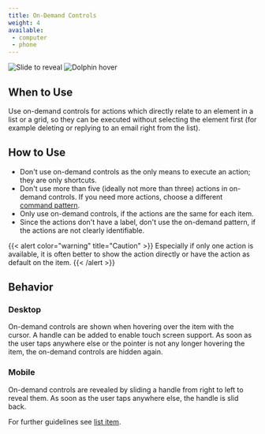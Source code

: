 ```yaml
---
title: On-Demand Controls
weight: 4
available:
 - computer
 - phone
---
```


<div class="d-flex justify-content-around">
<img src="/hig/Slide_to_reveal.jpg" alt="Slide to reveal" class="w-50" />
<img src="/hig/Dolphin_hover.png" alt="Dolphin hover" class="w-50" />
</div>

When to Use
-----------

Use on-demand controls for actions which directly relate to an element
in a list or a grid, so they can be executed without selecting the
element first (for example deleting or replying to an email right from
the list).

How to Use
----------

-   Don't use on-demand controls as the only means to execute an
    action; they are only shortcuts.
-   Don't use more than five (ideally not more than three) actions in
    on-demand controls. If you need more actions, choose a different
    [command pattern](..).
-   Only use on-demand controls, if the actions are the same for each
    item.
-   Since the actions don't have a label, don't use the on-demand
    pattern, if the actions are not clearly identifiable.

{{< alert color="warning" title="Caution" >}}
Especially if only one action is available, it is often better to show
the action directly or have the action as default on the item.
{{< /alert >}}

Behavior
--------

### Desktop

On-demand controls are shown when hovering over the item with the
cursor. A handle can be added to enable touch screen support. As soon as
the user taps anywhere else or the pointer is not any longer hovering
the item, the on-demand controls are hidden again.

### Mobile

On-demand controls are revealed by sliding a handle from right to left
to reveal them. As soon as the user taps anywhere else, the handle is
slid back.

For further guidelines see [list item](/hig/components/editing/list/).
